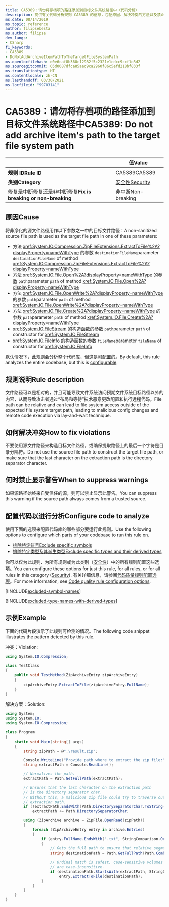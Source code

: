 ```yaml
---
title: CA5389：请勿将存档项的路径添加到目标文件系统路径中（代码分析）
description: 提供有关代码分析规则 CA5389 的信息，包括原因、解决冲突的方法以及禁止显示此规则的时机。
ms.date: 08/14/2019
ms.topic: reference
author: filipsebesta
ms.author: filipse
dev_langs:
- CSharp
f1_keywords:
- CA5389
- DoNotAddArchiveItemPathToTheTargetFileSystemPath
ms.openlocfilehash: d0e6caf8b368c12982f5c2321e1cdcc9ccf1e8d2
ms.sourcegitcommit: 05d0087dfca85aac9ca2960f86c5efd218bf833f
ms.translationtype: HT
ms.contentlocale: zh-CN
ms.lasthandoff: 03/30/2021
ms.locfileid: "99703141"
---
```

# <a name="ca5389-do-not-add-archive-items-path-to-the-target-file-system-path"></a><span data-ttu-id="16027-103">CA5389：请勿将存档项的路径添加到目标文件系统路径中</span><span class="sxs-lookup"><span data-stu-id="16027-103">CA5389: Do not add archive item's path to the target file system path</span></span>

| | <span data-ttu-id="16027-104">值</span><span class="sxs-lookup"><span data-stu-id="16027-104">Value</span></span> |
|-|-|
| <span data-ttu-id="16027-105">**规则 ID**</span><span class="sxs-lookup"><span data-stu-id="16027-105">**Rule ID**</span></span> |<span data-ttu-id="16027-106">CA5389</span><span class="sxs-lookup"><span data-stu-id="16027-106">CA5389</span></span>|
| <span data-ttu-id="16027-107">**类别**</span><span class="sxs-lookup"><span data-stu-id="16027-107">**Category**</span></span> |[<span data-ttu-id="16027-108">安全性</span><span class="sxs-lookup"><span data-stu-id="16027-108">Security</span></span>](security-warnings.md)|
| <span data-ttu-id="16027-109">修复是中断修复还是非中断修复</span><span class="sxs-lookup"><span data-stu-id="16027-109">**Fix is breaking or non-breaking**</span></span> |<span data-ttu-id="16027-110">非中断</span><span class="sxs-lookup"><span data-stu-id="16027-110">Non-breaking</span></span>|

## <a name="cause"></a><span data-ttu-id="16027-111">原因</span><span class="sxs-lookup"><span data-stu-id="16027-111">Cause</span></span>

<span data-ttu-id="16027-112">将非净化的源文件路径用作以下参数之一中的目标文件路径：</span><span class="sxs-lookup"><span data-stu-id="16027-112">A non-sanitized source file path is used as the target file path in one of these parameters:</span></span>

- <span data-ttu-id="16027-113">方法 <xref:System.IO.Compression.ZipFileExtensions.ExtractToFile%2A?displayProperty=nameWithType> 的参数 `destinationFileName`</span><span class="sxs-lookup"><span data-stu-id="16027-113">parameter `destinationFileName` of method <xref:System.IO.Compression.ZipFileExtensions.ExtractToFile%2A?displayProperty=nameWithType></span></span>
- <span data-ttu-id="16027-114">方法 <xref:System.IO.File.Open%2A?displayProperty=nameWithType> 的参数 `path`</span><span class="sxs-lookup"><span data-stu-id="16027-114">parameter `path` of method <xref:System.IO.File.Open%2A?displayProperty=nameWithType></span></span>
- <span data-ttu-id="16027-115">方法 <xref:System.IO.File.OpenWrite%2A?displayProperty=nameWithType> 的参数 `path`</span><span class="sxs-lookup"><span data-stu-id="16027-115">parameter `path` of method <xref:System.IO.File.OpenWrite%2A?displayProperty=nameWithType></span></span>
- <span data-ttu-id="16027-116">方法 <xref:System.IO.File.Create%2A?displayProperty=nameWithType> 的参数 `path`</span><span class="sxs-lookup"><span data-stu-id="16027-116">parameter `path` of method <xref:System.IO.File.Create%2A?displayProperty=nameWithType></span></span>
- <span data-ttu-id="16027-117"><xref:System.IO.FileStream> 的构造函数的参数 `path`</span><span class="sxs-lookup"><span data-stu-id="16027-117">parameter `path` of constructor for <xref:System.IO.FileStream></span></span>
- <span data-ttu-id="16027-118"><xref:System.IO.FileInfo> 的构造函数的参数 `fileName`</span><span class="sxs-lookup"><span data-stu-id="16027-118">parameter `fileName` of constructor for <xref:System.IO.FileInfo></span></span>

<span data-ttu-id="16027-119">默认情况下，此规则会分析整个代码库，但这是[可配置](#configure-code-to-analyze)的。</span><span class="sxs-lookup"><span data-stu-id="16027-119">By default, this rule analyzes the entire codebase, but this is [configurable](#configure-code-to-analyze).</span></span>

## <a name="rule-description"></a><span data-ttu-id="16027-120">规则说明</span><span class="sxs-lookup"><span data-stu-id="16027-120">Rule description</span></span>

<span data-ttu-id="16027-121">文件路径可以是相对的，并且可能导致文件系统访问预期文件系统目标路径以外的内容，从而导致攻击者通过“布局和等待”技术恶意更改配置和执行远程代码。</span><span class="sxs-lookup"><span data-stu-id="16027-121">File path can be relative and can lead to file system access outside of the expected file system target path, leading to malicious config changes and remote code execution via lay-and-wait technique.</span></span>

## <a name="how-to-fix-violations"></a><span data-ttu-id="16027-122">如何解决冲突</span><span class="sxs-lookup"><span data-stu-id="16027-122">How to fix violations</span></span>

<span data-ttu-id="16027-123">不要使用源文件路径来构造目标文件路径，或确保提取路径上的最后一个字符是目录分隔符。</span><span class="sxs-lookup"><span data-stu-id="16027-123">Do not use the source file path to construct the target file path, or make sure that the last character on the extraction path is the directory separator character.</span></span>

## <a name="when-to-suppress-warnings"></a><span data-ttu-id="16027-124">何时禁止显示警告</span><span class="sxs-lookup"><span data-stu-id="16027-124">When to suppress warnings</span></span>

<span data-ttu-id="16027-125">如果源路径始终来自受信任的源，则可以禁止显示此警告。</span><span class="sxs-lookup"><span data-stu-id="16027-125">You can suppress this warning if the source path always comes from a trusted source.</span></span>

## <a name="configure-code-to-analyze"></a><span data-ttu-id="16027-126">配置代码以进行分析</span><span class="sxs-lookup"><span data-stu-id="16027-126">Configure code to analyze</span></span>

<span data-ttu-id="16027-127">使用下面的选项来配置代码库的哪些部分要运行此规则。</span><span class="sxs-lookup"><span data-stu-id="16027-127">Use the following options to configure which parts of your codebase to run this rule on.</span></span>

- [<span data-ttu-id="16027-128">排除特定符号</span><span class="sxs-lookup"><span data-stu-id="16027-128">Exclude specific symbols</span></span>](#exclude-specific-symbols)
- [<span data-ttu-id="16027-129">排除特定类型及其派生类型</span><span class="sxs-lookup"><span data-stu-id="16027-129">Exclude specific types and their derived types</span></span>](#exclude-specific-types-and-their-derived-types)

<span data-ttu-id="16027-130">你可以仅为此规则、为所有规则或为此类别（[安全性](security-warnings.md)）中的所有规则配置这些选项。</span><span class="sxs-lookup"><span data-stu-id="16027-130">You can configure these options for just this rule, for all rules, or for all rules in this category ([Security](security-warnings.md)).</span></span> <span data-ttu-id="16027-131">有关详细信息，请参阅[代码质量规则配置选项](../code-quality-rule-options.md)。</span><span class="sxs-lookup"><span data-stu-id="16027-131">For more information, see [Code quality rule configuration options](../code-quality-rule-options.md).</span></span>

[!INCLUDE[excluded-symbol-names](~/includes/code-analysis/excluded-symbol-names.md)]

[!INCLUDE[excluded-type-names-with-derived-types](~/includes/code-analysis/excluded-type-names-with-derived-types.md)]

## <a name="example"></a><span data-ttu-id="16027-132">示例</span><span class="sxs-lookup"><span data-stu-id="16027-132">Example</span></span>

<span data-ttu-id="16027-133">下面的代码片段演示了此规则可检测的情况。</span><span class="sxs-lookup"><span data-stu-id="16027-133">The following code snippet illustrates the pattern detected by this rule.</span></span>

<span data-ttu-id="16027-134">冲突：</span><span class="sxs-lookup"><span data-stu-id="16027-134">Violation:</span></span>

```csharp
using System.IO.Compression;

class TestClass
{
    public void TestMethod(ZipArchiveEntry zipArchiveEntry)
    {
        zipArchiveEntry.ExtractToFile(zipArchiveEntry.FullName);
    }
}
```

<span data-ttu-id="16027-135">解决方案：</span><span class="sxs-lookup"><span data-stu-id="16027-135">Solution:</span></span>

```csharp
using System;
using System.IO;
using System.IO.Compression;

class Program
{
    static void Main(string[] args)
    {
        string zipPath = @".\result.zip";

        Console.WriteLine("Provide path where to extract the zip file:");
        string extractPath = Console.ReadLine();

        // Normalizes the path.
        extractPath = Path.GetFullPath(extractPath);

        // Ensures that the last character on the extraction path
        // is the directory separator char.
        // Without this, a malicious zip file could try to traverse outside of the expected
        // extraction path.
        if (!extractPath.EndsWith(Path.DirectorySeparatorChar.ToString(), StringComparison.Ordinal))
            extractPath += Path.DirectorySeparatorChar;

        using (ZipArchive archive = ZipFile.OpenRead(zipPath))
        {
            foreach (ZipArchiveEntry entry in archive.Entries)
            {
                if (entry.FullName.EndsWith(".txt", StringComparison.OrdinalIgnoreCase))
                {
                    // Gets the full path to ensure that relative segments are removed.
                    string destinationPath = Path.GetFullPath(Path.Combine(extractPath, entry.FullName));

                    // Ordinal match is safest, case-sensitive volumes can be mounted within volumes that
                    // are case-insensitive.
                    if (destinationPath.StartsWith(extractPath, StringComparison.Ordinal))
                        entry.ExtractToFile(destinationPath);
                }
            }
        }
    }
}
```
